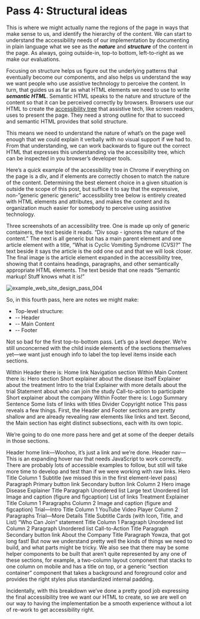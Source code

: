 # Pass 4: Structural ideas

This is where we might actually name the regions of the page in ways that make sense to us, and identify the hierarchy of the content. We can start to understand the accessibility needs of our implementation by documenting in plain language what we see as the ***nature*** and ***structure*** of the content in the page. As always, going outside-in, top-to bottom, left-to-right as we make our evaluations.

Focusing on structure helps us figure out the underlying patterns that eventually become our components, and also helps us understand the way we want people who use assistive technology to perceive the content. In turn, that guides us as far as what HTML elements we need to use to write ***semantic HTML***. Semantic HTML speaks to the nature and structure of the content so that it can be perceived correctly by browsers. Browsers use our HTML to create the [accessibility tree](https://developer.mozilla.org/en-US/docs/Glossary/Accessibility_tree) that assistive tech, like screen readers, uses to present the page. They need a strong outline for that to succeed and semantic HTML provides that solid structure.

This means we need to understand the nature of what’s on the page well enough that we could explain it verbally with no visual support if we had to. From that understanding, we can work backwards to figure out the correct HTML that expresses this understanding via the accessibility tree, which can be inspected in you browser’s developer tools.

Here’s a quick example of the accessibility tree in Chrome if everything on the page is a div, and if elements are correctly chosen to match the nature of the content. Determining the best element choice in a given situation is outside the scope of this post, but suffice it to say that the expressive, non-”generic generic generic” accessibility tree below is entirely created with HTML elements and attributes, and makes the content and its organization much easier for somebody to perceive using assistive technology.

Three screenshots of an accessibility tree. One is made up only of generic containers, the text beside it reads. “Div soup - ignores the nature of the content.” The next is all generic but has a main parent element and one article element with a title, “What is Cyclic Vomiting Syndrome (CVS)?” The text beside it says the article is the odd one out and that we will look closer. The final image is the article element expanded in the accessibility tree, showing that it contains headings, paragraphs, and other semantically appropriate HTML elements. The text beside that one reads “Semantic markup! Stuff knows what it is!”

![example_web_site_design_pass_004](https://user-images.githubusercontent.com/12828104/136927744-5912ca8d-7de0-40b1-b269-6aedf292546b.png)

So, in this fourth pass, here are notes we might make:

- Top-level structure:
- -- Header
- -- Main Content
- -- Footer

Not so bad for the first top-to-bottom pass. Let’s go a level deeper. We’re still unconcerned with the child inside elements of the sections themselves yet—we want just enough info to label the top level items inside each sections.

Within Header there is:
Home link
Navigation section
Within Main Content there is:
Hero section
Short explainer about the disease itself
Explainer about the treatment
Intro to the trial
Explainer with more details about the trial
Statement about who can join the study
Call-to-action to participate
Short explainer about the company
Within Footer there is:
Logo
Summary Sentence
Some lists of links with titles
Divider
Copyright notice
This pass reveals a few things. First, the Header and Footer sections are pretty shallow and are already revealing raw elements like links and text. Second, the Main section has eight distinct subsections, each with its own topic.

We’re going to do one more pass here and get at some of the deeper details in those sections.

Header home link—Woohoo, it’s just a link and we’re done.
Header nav—This is an expanding hover nav that needs JavaScript to work correctly. There are probably lots of accessible examples to follow, but still will take more time to develop and test than if we were working with raw links.
Hero
Title
Column 1
Subtitle (we missed this in the first element-level pass)
Paragraph
Primary button link
Secondary button link
Column 2
Hero image
Disease Explainer
Title
Paragraph
Unordered list
Large text
Unordered list
Image and caption (figure and figcaption)
List of links
Treatment Explainer
Title
Column 1
Paragraphs
Column 2
Image and caption (figure and figcaption)
Trial—Intro
Title
Column 1
YouTube Video Player
Column 2
Paragraphs
Trial—More Details
Title
Subtitle
Cards (with Icon, Title, and List)
“Who Can Join” statement
Title
Column 1
Paragraph
Unordered list
Column 2
Paragraph
Unordered list
Call-to-Action
Title
Paragraph
Secondary button link
About the Company
Title
Paragraph
Yowza, that got long fast! But now we understand pretty well the kinds of things we need to build, and what parts might be tricky. We also see that there may be some helper components to be built that aren’t quite represented by any one of these sections, for example, a two-column layout component that stacks to one column on mobile and has a title on top, or a generic “section container” component that takes a background and foreground color and provides the right styles plus standardized internal padding.

Incidentally, with this breakdown we’ve done a pretty good job expressing the final accessibility tree we want our HTML to create, so we are well on our way to having the implementation be a smooth experience without a lot of re-work to get accessibility right.
